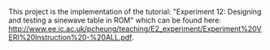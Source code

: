 This project is the implementation of the tutorial: "Experiment 12: Designing and testing a sinewave table in ROM" which can be found here: http://www.ee.ic.ac.uk/pcheung/teaching/E2_experiment/Experiment%20VERI%20Instruction%20-%20ALL.pdf.
